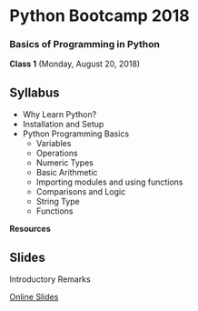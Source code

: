 # Python Bootcamp 2018

### Basics of Programming in Python

**Class 1** (Monday, August 20, 2018)

Syllabus
------
- Why Learn Python?
- Installation and Setup
- Python Programming Basics
  -	Variables
  - Operations
  - Numeric Types
  - Basic Arithmetic
  -	Importing modules and using functions
  -	Comparisons and Logic
  - String Type
  -	Functions

**Resources**

Slides
------
Introductory Remarks

[Online Slides](https://www.slideshare.net/secret/GjvecG9I2gDX59)
